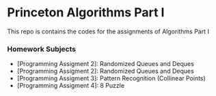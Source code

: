 # Princeton Algorithms Part I

This repo is contains the codes for the assignments of Algorithms Part I

### Homework Subjects

* [Programming Assigment 2]: Randomized Queues and Deques
* [Programming Assigment 2]: Randomized Queues and Deques
* [Programming Assigment 3]: Pattern Recognition (Collinear Points)
* [Programming Assigment 4]: 8 Puzzle
